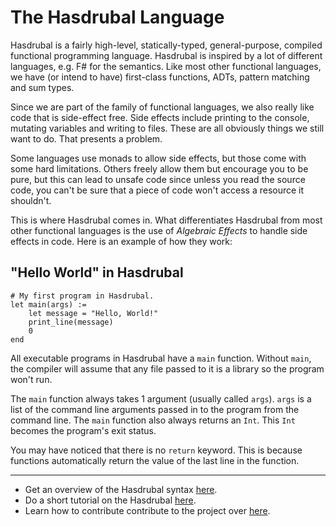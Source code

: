 # The Hasdrubal Language

Hasdrubal is a fairly high-level, statically-typed, general-purpose, compiled functional programming language. Hasdrubal is inspired by a lot of different languages, e.g. F# for the semantics. Like most other functional languages, we have (or intend to have) first-class functions, ADTs, pattern matching and sum types.

Since we are part of the family of functional languages, we also really like code that is side-effect free. Side effects include printing to the console, mutating variables and writing to files. These are all obviously things we still want to do. That presents a problem.

Some languages use monads to allow side effects, but those come with some hard limitations. Others freely allow them but encourage you to be pure, but this can lead to unsafe code since unless you read the source code, you can't be sure that a piece of code won't access a resource it shouldn't.

This is where Hasdrubal comes in. What differentiates Hasdrubal from most other functional languages is the use of *Algebraic Effects* to handle side effects in code. Here is an example of how they work:

## "Hello World" in Hasdrubal

```
# My first program in Hasdrubal.
let main(args) :=
    let message = "Hello, World!"
    print_line(message)
    0
end
```

All executable programs in Hasdrubal have a `main` function. Without `main`, the compiler will assume that any file passed to it is a library so the program won't run.

The `main` function always takes 1 argument (usually called `args`). `args` is a list of the command line arguments passed in to the program from the command line. The `main` function also always returns an `Int`. This `Int` becomes the program's exit status.

You may have noticed that there is no `return` keyword. This is because functions automatically return the value of the last line in the function.

-----

- Get an overview of the Hasdrubal syntax [here](./syntax.md).
- Do a short tutorial on the Hasdrubal [here](./tutorial/index.md).
- Learn how to contribute contribute to the project over [here](./contributing.md).
